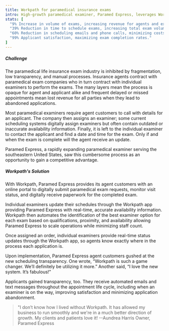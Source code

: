 ```yaml
---
title: Workpath for paramedical insurance exams
intro: High-growth paramedical examiner, Paramed Express, leverages Workpath to scale operations.
stats: [
  "9% Increase in volume of exams, increasing revenue for agents and examiners alike.",
  "39% Reduction in time to schedule exams, increasing total exam volume.",
  "60% Reduction in scheduling emails and phone calls, minimizing costs.",
  "99% Applicant satisfaction, maximizing exam completion rates."
]
---
```


##### Challenge

The paramedical life insurance exam industry is inhibited by fragmentation, low transparency, and manual processes. Insurance agents contract with paramedical exam companies who in turn contract with individual examiners to perform the exams. The many layers mean the process is opaque for agent and applicant alike and frequent delayed or missed appointments mean lost revenue for all parties when they lead to abandoned applications.

Most paramedical examiners require agent customers to call with details for an applicant. The company then assigns an examiner; some current scheduling systems digitally assign examiners but often contain outdated or inaccurate availability information. Finally, it is left to the individual examiner to contact the applicant and find a date and time for the exam. Only if and when the exam is complete will the agent receive an update.

Paramed Express, a rapidly expanding paramedical examiner serving the southeastern United States, saw this cumbersome process as an opportunity to gain a competitive advantage.

##### Workpath's Solution

With Workpath, Paramed Express provides its agent customers with an online portal to digitally submit paramedical exam requests, monitor visit status, and digitally receive paperwork for the completed exam.

Individual examiners update their schedules through the Workpath app providing Paramed Express with real-time, accurate availability information. Workpath then automates the identification of the best examiner option for each exam based on qualifications, proximity, and availability allowing Paramed Express to scale operations while minimizing staff count.

Once assigned an order, individual examiners provide real-time status updates through the Workpath app, so agents know exactly where in the process each application is.

Upon implementation, Paramed Express agent customers gushed at the new scheduling transparency. One wrote, “Workpath is such a game changer. We’ll definitely be utilizing it more.” Another said, “I love the new system. It’s fabulous!”

Applicants gained transparency, too. They receive automated emails and text messages throughout the appointment life cycle, including when an examiner is on the way, improving satisfaction and minimizing application abandonment.

> "I don’t know how I lived without Workpath. It has allowed my business to run smoothly and we're in a much better direction of growth. My clients and patients love it! --Aundrea Harris Owner, Paramed Express
